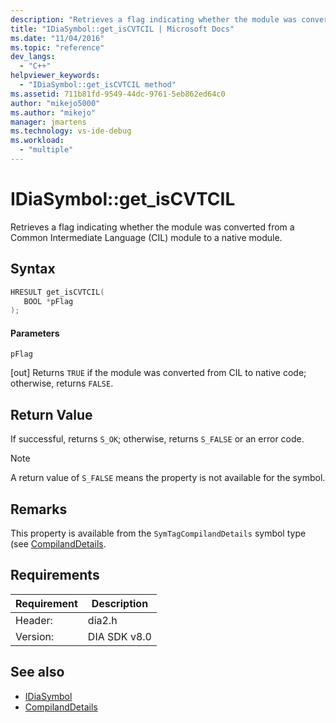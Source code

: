 ```yaml
---
description: "Retrieves a flag indicating whether the module was converted from a Common Intermediate Language (CIL) module to a native module."
title: "IDiaSymbol::get_isCVTCIL | Microsoft Docs"
ms.date: "11/04/2016"
ms.topic: "reference"
dev_langs:
  - "C++"
helpviewer_keywords:
  - "IDiaSymbol::get_isCVTCIL method"
ms.assetid: 711b81fd-9549-44dc-9761-5eb862ed64c0
author: "mikejo5000"
ms.author: "mikejo"
manager: jmartens
ms.technology: vs-ide-debug
ms.workload:
  - "multiple"
---
```

# IDiaSymbol::get_isCVTCIL
Retrieves a flag indicating whether the module was converted from a Common Intermediate Language (CIL) module to a native module.

## Syntax

```C++
HRESULT get_isCVTCIL(
   BOOL *pFlag
);
```

#### Parameters
 `pFlag`

[out] Returns `TRUE` if the module was converted from CIL to native code; otherwise, returns `FALSE`.

## Return Value
 If successful, returns `S_OK`; otherwise, returns `S_FALSE` or an error code.

> [!NOTE]
> A return value of `S_FALSE` means the property is not available for the symbol.

## Remarks
 This property is available from the `SymTagCompilandDetails` symbol type (see [CompilandDetails](../../debugger/debug-interface-access/compilanddetails.md).

## Requirements

|Requirement|Description|
|-----------------|-----------------|
|Header:|dia2.h|
|Version:|DIA SDK v8.0|

## See also
- [IDiaSymbol](../../debugger/debug-interface-access/idiasymbol.md)
- [CompilandDetails](../../debugger/debug-interface-access/compilanddetails.md)
